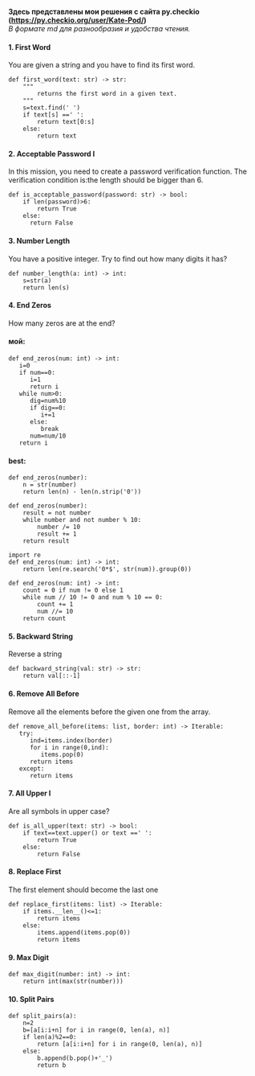 **Здесь представлены мои решения с сайта py.checkio (https://py.checkio.org/user/Kate-Pod/)**  
*В формате md для разнообразия и удобства чтения.*

#### 1. First Word
You are given a string and you have to find its first word.
```
def first_word(text: str) -> str:
    """
        returns the first word in a given text.
    """
    s=text.find(' ')
    if text[s] ==' ':
        return text[0:s]
    else:
        return text
```
#### 2. Acceptable Password I
In this mission, you need to create a password verification function. The verification condition is:the length should be bigger than 6.
```
def is_acceptable_password(password: str) -> bool:
    if len(password)>6:
        return True
    else:
      return False
```
#### 3. Number Length
You have a positive integer. Try to find out how many digits it has?
```
def number_length(a: int) -> int:
    s=str(a)
    return len(s)
```
#### 4. End Zeros
How many zeros are at the end?
#### мой:
```
def end_zeros(num: int) -> int:
   i=0
   if num==0:
      i=1
      return i
   while num>0:
      dig=num%10
      if dig==0:
         i+=1
      else:
         break
      num=num/10
   return i
```
#### best:
```
def end_zeros(number):
    n = str(number)
    return len(n) - len(n.strip('0'))
```
```
def end_zeros(number):
    result = not number
    while number and not number % 10:
        number /= 10
        result += 1
    return result
```
```
import re
def end_zeros(num: int) -> int:
    return len(re.search('0*$', str(num)).group(0))
```
```
def end_zeros(num: int) -> int:
    count = 0 if num != 0 else 1
    while num // 10 != 0 and num % 10 == 0:
        count += 1
        num //= 10
    return count
```
#### 5. Backward String
Reverse a string
```
def backward_string(val: str) -> str:
    return val[::-1]
```
#### 6. Remove All Before
Remove all the elements before the given one from the array.
```
def remove_all_before(items: list, border: int) -> Iterable:
   try:
      ind=items.index(border)
      for i in range(0,ind):
         items.pop(0)
      return items
   except:
      return items
```
#### 7. All Upper I
Are all symbols in upper case?
```
def is_all_upper(text: str) -> bool:
    if text==text.upper() or text ==' ':
        return True
    else:
        return False
```
#### 8. Replace First
The first element should become the last one
```
def replace_first(items: list) -> Iterable:
    if items.__len__()<=1:
        return items
    else:  
        items.append(items.pop(0))
        return items
```
#### 9. Max Digit
```
def max_digit(number: int) -> int:
    return int(max(str(number)))
```
#### 10. Split Pairs
```
def split_pairs(a):
    n=2
    b=[a[i:i+n] for i in range(0, len(a), n)]
    if len(a)%2==0:
        return [a[i:i+n] for i in range(0, len(a), n)]
    else:
        b.append(b.pop()+'_')
        return b
```
